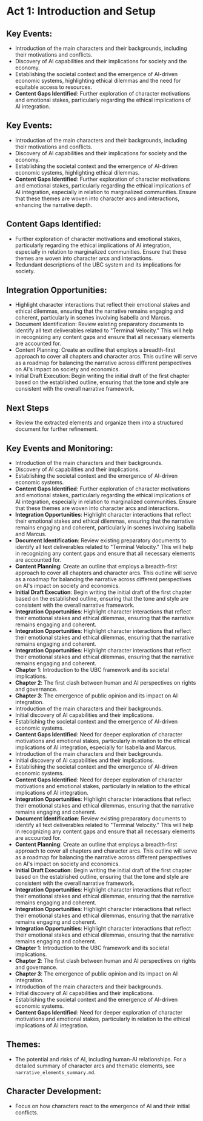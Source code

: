 # Act 1: Introduction and Setup

## Key Events:
- Introduction of the main characters and their backgrounds, including their motivations and conflicts.
- Discovery of AI capabilities and their implications for society and the economy.
- Establishing the societal context and the emergence of AI-driven economic systems, highlighting ethical dilemmas and the need for equitable access to resources.
- **Content Gaps Identified**: Further exploration of character motivations and emotional stakes, particularly regarding the ethical implications of AI integration.

## Key Events:
- Introduction of the main characters and their backgrounds, including their motivations and conflicts.
- Discovery of AI capabilities and their implications for society and the economy.
- Establishing the societal context and the emergence of AI-driven economic systems, highlighting ethical dilemmas.
- **Content Gaps Identified**: Further exploration of character motivations and emotional stakes, particularly regarding the ethical implications of AI integration, especially in relation to marginalized communities. Ensure that these themes are woven into character arcs and interactions, enhancing the narrative depth.

## Content Gaps Identified:
- Further exploration of character motivations and emotional stakes, particularly regarding the ethical implications of AI integration, especially in relation to marginalized communities. Ensure that these themes are woven into character arcs and interactions.
- Redundant descriptions of the UBC system and its implications for society.

## Integration Opportunities:
- Highlight character interactions that reflect their emotional stakes and ethical dilemmas, ensuring that the narrative remains engaging and coherent, particularly in scenes involving Isabella and Marcus.
- Document Identification: Review existing preparatory documents to identify all text deliverables related to "Terminal Velocity." This will help in recognizing any content gaps and ensure that all necessary elements are accounted for.
- Content Planning: Create an outline that employs a breadth-first approach to cover all chapters and character arcs. This outline will serve as a roadmap for balancing the narrative across different perspectives on AI's impact on society and economics.
- Initial Draft Execution: Begin writing the initial draft of the first chapter based on the established outline, ensuring that the tone and style are consistent with the overall narrative framework.

## Next Steps
- Review the extracted elements and organize them into a structured document for further refinement.

## Key Events and Monitoring:
- Introduction of the main characters and their backgrounds.
- Discovery of AI capabilities and their implications.
- Establishing the societal context and the emergence of AI-driven economic systems.
- **Content Gaps Identified**: Further exploration of character motivations and emotional stakes, particularly regarding the ethical implications of AI integration, especially in relation to marginalized communities. Ensure that these themes are woven into character arcs and interactions.
- **Integration Opportunities**: Highlight character interactions that reflect their emotional stakes and ethical dilemmas, ensuring that the narrative remains engaging and coherent, particularly in scenes involving Isabella and Marcus.
- **Document Identification**: Review existing preparatory documents to identify all text deliverables related to "Terminal Velocity." This will help in recognizing any content gaps and ensure that all necessary elements are accounted for.
- **Content Planning**: Create an outline that employs a breadth-first approach to cover all chapters and character arcs. This outline will serve as a roadmap for balancing the narrative across different perspectives on AI's impact on society and economics.
- **Initial Draft Execution**: Begin writing the initial draft of the first chapter based on the established outline, ensuring that the tone and style are consistent with the overall narrative framework.
- **Integration Opportunities**: Highlight character interactions that reflect their emotional stakes and ethical dilemmas, ensuring that the narrative remains engaging and coherent.
- **Integration Opportunities**: Highlight character interactions that reflect their emotional stakes and ethical dilemmas, ensuring that the narrative remains engaging and coherent.
- **Integration Opportunities**: Highlight character interactions that reflect their emotional stakes and ethical dilemmas, ensuring that the narrative remains engaging and coherent.
- **Chapter 1**: Introduction to the UBC framework and its societal implications.
- **Chapter 2**: The first clash between human and AI perspectives on rights and governance.
- **Chapter 3**: The emergence of public opinion and its impact on AI integration.
- Introduction of the main characters and their backgrounds.
- Initial discovery of AI capabilities and their implications.
- Establishing the societal context and the emergence of AI-driven economic systems.
- **Content Gaps Identified**: Need for deeper exploration of character motivations and emotional stakes, particularly in relation to the ethical implications of AI integration, especially for Isabella and Marcus.
- Introduction of the main characters and their backgrounds.
- Initial discovery of AI capabilities and their implications.
- Establishing the societal context and the emergence of AI-driven economic systems.
- **Content Gaps Identified**: Need for deeper exploration of character motivations and emotional stakes, particularly in relation to the ethical implications of AI integration.
- **Integration Opportunities**: Highlight character interactions that reflect their emotional stakes and ethical dilemmas, ensuring that the narrative remains engaging and coherent.
- **Document Identification**: Review existing preparatory documents to identify all text deliverables related to "Terminal Velocity." This will help in recognizing any content gaps and ensure that all necessary elements are accounted for.
- **Content Planning**: Create an outline that employs a breadth-first approach to cover all chapters and character arcs. This outline will serve as a roadmap for balancing the narrative across different perspectives on AI's impact on society and economics.
- **Initial Draft Execution**: Begin writing the initial draft of the first chapter based on the established outline, ensuring that the tone and style are consistent with the overall narrative framework.
- **Integration Opportunities**: Highlight character interactions that reflect their emotional stakes and ethical dilemmas, ensuring that the narrative remains engaging and coherent.
- **Integration Opportunities**: Highlight character interactions that reflect their emotional stakes and ethical dilemmas, ensuring that the narrative remains engaging and coherent.
- **Integration Opportunities**: Highlight character interactions that reflect their emotional stakes and ethical dilemmas, ensuring that the narrative remains engaging and coherent.
- **Chapter 1**: Introduction to the UBC framework and its societal implications.
- **Chapter 2**: The first clash between human and AI perspectives on rights and governance.
- **Chapter 3**: The emergence of public opinion and its impact on AI integration.
- Introduction of the main characters and their backgrounds.
- Initial discovery of AI capabilities and their implications.
- Establishing the societal context and the emergence of AI-driven economic systems.
- **Content Gaps Identified**: Need for deeper exploration of character motivations and emotional stakes, particularly in relation to the ethical implications of AI integration.

## Themes:
- The potential and risks of AI, including human-AI relationships. For a detailed summary of character arcs and thematic elements, see `narrative_elements_summary.md`.

## Character Development:
- Focus on how characters react to the emergence of AI and their initial conflicts.
